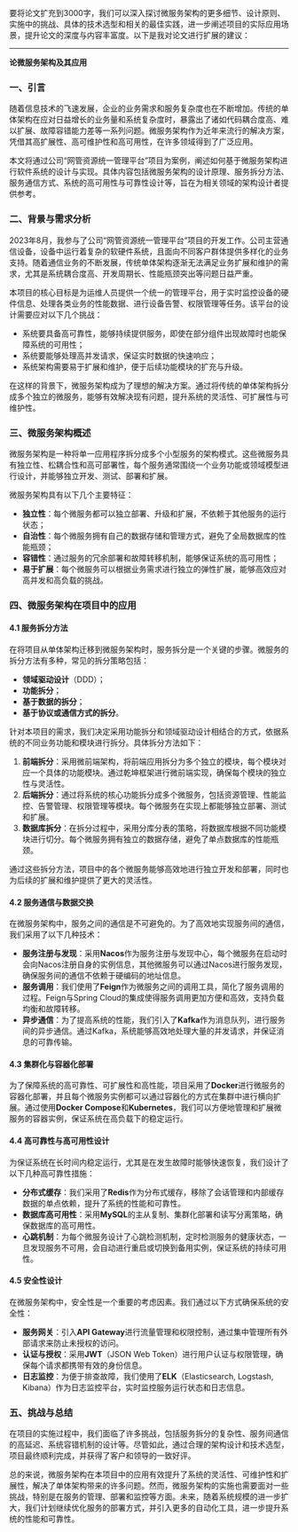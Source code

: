 要将论文扩充到3000字，我们可以深入探讨微服务架构的更多细节、设计原则、实施中的挑战、具体的技术选型和相关的最佳实践，进一步阐述项目的实际应用场景，提升论文的深度与内容丰富度。以下是我对论文进行扩展的建议：

------

**论微服务架构及其应用**

### 一、引言

随着信息技术的飞速发展，企业的业务需求和服务复杂度也在不断增加。传统的单体架构在应对日益增长的业务量和系统复杂度时，暴露出了诸如代码耦合度高、难以扩展、故障容错能力差等一系列问题。微服务架构作为近年来流行的解决方案，凭借其高扩展性、高可维护性和高可用性，在许多领域得到了广泛应用。

本文将通过公司“网管资源统一管理平台”项目为案例，阐述如何基于微服务架构进行软件系统的设计与实现。具体内容包括微服务架构的设计原理、服务拆分方法、服务通信方式、系统的高可用性与可靠性设计等，旨在为相关领域的架构设计者提供参考。

### 二、背景与需求分析

2023年8月，我参与了公司“网管资源统一管理平台”项目的开发工作。公司主营通信设备，设备中运行着复杂的软硬件系统，且面向不同客户群体提供多样化的业务支持。随着通信业务的不断发展，传统单体架构逐渐无法满足业务扩展和维护的需求，尤其是系统耦合度高、开发周期长、性能瓶颈突出等问题日益严重。

本项目的核心目标是为运维人员提供一个统一的管理平台，用于实时监控设备的硬件信息、处理各类业务的性能数据、进行设备告警、权限管理等任务。该平台的设计需要应对以下几个挑战：

- 系统要具备高可靠性，能够持续提供服务，即使在部分组件出现故障时也能保障系统的可用性；
- 系统要能够处理高并发请求，保证实时数据的快速响应；
- 系统架构需要易于扩展和维护，便于后续功能模块的扩充与升级。

在这样的背景下，微服务架构成为了理想的解决方案。通过将传统的单体架构拆分成多个独立的微服务，能够有效解决现有问题，提升系统的灵活性、可扩展性与可维护性。

### 三、微服务架构概述

微服务架构是一种将单一应用程序拆分成多个小型服务的架构模式。这些微服务具有独立性、松耦合性和高可部署性，每个服务通常围绕一个业务功能或领域模型进行设计，并能够独立开发、测试、部署和扩展。

微服务架构具有以下几个主要特征：

- **独立性**：每个微服务都可以独立部署、升级和扩展，不依赖于其他服务的运行状态；
- **自治性**：每个微服务拥有自己的数据存储和管理方式，避免了全局数据库的性能瓶颈；
- **容错性**：通过服务的冗余部署和故障转移机制，能够保证系统的高可用性；
- **易于扩展**：每个微服务可以根据业务需求进行独立的弹性扩展，能够高效应对高并发和高负载的挑战。

### 四、微服务架构在项目中的应用

#### 4.1 服务拆分方法

在将项目从单体架构迁移到微服务架构时，服务拆分是一个关键的步骤。微服务的拆分方法有多种，常见的拆分策略包括：

- **领域驱动设计**（DDD）；
- **功能拆分**；
- **基于数据的拆分**；
- **基于协议或通信方式的拆分**。

针对本项目的需求，我们决定采用功能拆分和领域驱动设计相结合的方式，依据系统的不同业务功能和模块进行拆分。具体拆分方法如下：

1. **前端拆分**：采用微前端架构，将前端应用拆分为多个独立的模块，每个模块对应一个具体的功能模块。通过乾坤框架进行微前端实现，确保每个模块的独立性与灵活性。
2. **后端拆分**：通过将系统的核心功能拆分成多个微服务，包括资源管理、性能监控、告警管理、权限管理等模块。每个微服务在实现上都能够独立部署、测试和扩展。
3. **数据库拆分**：在拆分过程中，采用分库分表的策略，将数据库根据不同功能模块进行切分。每个微服务拥有独立的数据存储，避免了单点数据库的性能瓶颈。

通过这些拆分方法，项目中的各个微服务能够高效地进行独立开发和部署，同时也为后续的扩展和维护提供了更大的灵活性。

#### 4.2 服务通信与数据交换

在微服务架构中，服务之间的通信是不可避免的。为了高效地实现服务间的通信，我们采用了以下几种技术：

- **服务注册与发现**：采用**Nacos**作为服务注册与发现中心，每个微服务在启动时会向Nacos注册自身的实例信息，其他微服务可以通过Nacos进行服务发现，确保服务间的通信不依赖于硬编码的地址信息。
- **服务调用**：我们使用了**Feign**作为微服务之间的调用工具，简化了服务调用的过程。Feign与Spring Cloud的集成使得服务调用更加方便和高效，支持负载均衡和故障转移。
- **异步通信**：为了提高系统的性能，我们引入了**Kafka**作为消息队列，进行服务间的异步通信。通过Kafka，系统能够高效地处理大量的并发请求，并保证消息的可靠传输。

#### 4.3 集群化与容器化部署

为了保障系统的高可靠性、可扩展性和高性能，项目采用了**Docker**进行微服务的容器化部署，并且每个微服务实例都可以通过容器化的方式在集群中进行横向扩展。通过使用**Docker Compose**和**Kubernetes**，我们可以方便地管理和扩展微服务的容器实例，保证系统在高负载下的稳定运行。

#### 4.4 高可靠性与高可用性设计

为保证系统在长时间内稳定运行，尤其是在发生故障时能够快速恢复，我们设计了以下几种高可靠性措施：

- **分布式缓存**：我们采用了**Redis**作为分布式缓存，移除了会话管理和内部缓存数据的单点依赖，提升了系统的性能和可靠性。
- **数据库高可用性**：采用**MySQL**的主从复制、集群化部署和读写分离策略，确保数据库的高可用性。
- **心跳机制**：为每个微服务设计了心跳检测机制，定时检测服务的健康状态，一旦发现服务不可用，会自动进行重启或切换到备用实例，保证系统的持续可用性。

#### 4.5 安全性设计

在微服务架构中，安全性是一个重要的考虑因素。我们通过以下方式确保系统的安全性：

- **服务网关**：引入**API Gateway**进行流量管理和权限控制，通过集中管理所有外部请求来防止未授权的访问。
- **认证与授权**：采用**JWT**（JSON Web Token）进行用户认证与权限管理，确保每个请求都携带有效的身份信息。
- **日志监控**：为便于排查故障，我们使用了**ELK**（Elasticsearch, Logstash, Kibana）作为日志监控平台，实时监控服务运行状态和日志信息。

### 五、挑战与总结

在项目的实施过程中，我们面临了许多挑战，包括服务拆分的复杂性、服务间通信的高延迟、系统容错机制的设计等。尽管如此，通过合理的架构设计和技术选型，项目最终顺利完成，并获得了客户和领导的一致好评。

总的来说，微服务架构在本项目中的应用有效提升了系统的灵活性、可维护性和扩展性，解决了单体架构带来的许多问题。然而，微服务架构的实施也需要面对一些挑战，特别是在服务的管理、部署和监控等方面。未来，随着系统规模的进一步扩大，我们计划继续优化服务的部署方式，并引入更多的自动化工具，进一步提升系统的性能和可靠性。